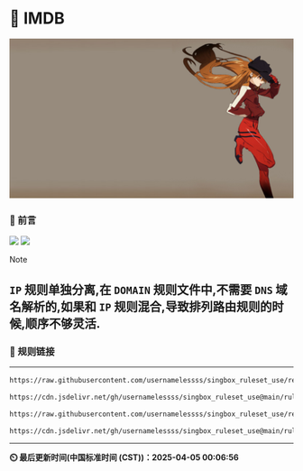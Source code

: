 
# 🧸 IMDB
![](https://raw.githubusercontent.com/usernamelessss/picture-bed/main/images/202504042256831.jpg)
### 📣 前言
![](https://shields.io/badge/-移除重复规则-ff69b4) ![](https://shields.io/badge/-IP&nbsp;规则单独存放不与&nbsp;DOMAIN&nbsp;等混合-green)
> [!NOTE]
**`IP` 规则单独分离,在 `DOMAIN` 规则文件中,不需要 `DNS` 域名解析的,如果和 `IP` 规则混合,导致排列路由规则的时候,顺序不够灵活.**
---

###  🔗 规则链接
---

```url
https://raw.githubusercontent.com/usernamelessss/singbox_ruleset_use/refs/heads/main/rule/IMDB/IMDB_No_IP.json
```

```url
https://cdn.jsdelivr.net/gh/usernamelessss/singbox_ruleset_use@main/rule/IMDB/IMDB_No_IP.json
```

```url
https://raw.githubusercontent.com/usernamelessss/singbox_ruleset_use/refs/heads/main/rule/IMDB/IMDB_No_IP.srs
```

```url
https://cdn.jsdelivr.net/gh/usernamelessss/singbox_ruleset_use@main/rule/IMDB/IMDB_No_IP.srs
```

---
**⏲️ 最后更新时间(中国标准时间 (CST))：2025-04-05 00:06:56**